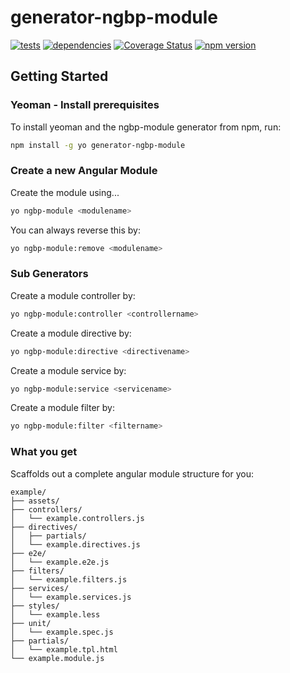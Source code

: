 # generator-ngbp-module 
[![tests](https://secure.travis-ci.org/jfmbrennan/generator-ngbp-module.png?branch=master)](https://travis-ci.org/jfmbrennan/generator-ngbp-module) [![dependencies](https://david-dm.org/jfmbrennan/generator-ngbp-module.svg)](https://david-dm.org/jfmbrennan/generator-ngbp-module) [![Coverage Status](https://coveralls.io/repos/jfmbrennan/generator-ngbp-module/badge.svg?branch=master)](https://coveralls.io/r/jfmbrennan/generator-ngbp-module?branch=master) [![npm version](https://img.shields.io/npm/v/generator-ngbp-module.svg)](https://www.npmjs.com/package/generator-ngbp-module)


## Getting Started

### Yeoman - Install prerequisites

To install yeoman and the ngbp-module generator from npm, run:

```bash
npm install -g yo generator-ngbp-module
```

### Create a new Angular Module

Create the module <modulename> using...

```bash
yo ngbp-module <modulename>
```

You can always reverse this by:

```bash
yo ngbp-module:remove <modulename>
```

### Sub Generators

Create a module controller by:

```bash
yo ngbp-module:controller <controllername>
```

Create a module directive by:

```bash
yo ngbp-module:directive <directivename>
```

Create a module service by:

```bash
yo ngbp-module:service <servicename>
```

Create a module filter by:

```bash
yo ngbp-module:filter <filtername>
```
### What you get

Scaffolds out a complete angular module structure for you:

    example/
	├── assets/
	├── controllers/
	│   └── example.controllers.js
	├── directives/
	│   ├── partials/
	│   └── example.directives.js
	├── e2e/
	│   └── example.e2e.js
	├── filters/
	│   └── example.filters.js
	├── services/
	│   └── example.services.js
	├── styles/
	│   └── example.less
	├── unit/
	│   └── example.spec.js
	├── partials/
	│   └── example.tpl.html
	└── example.module.js
